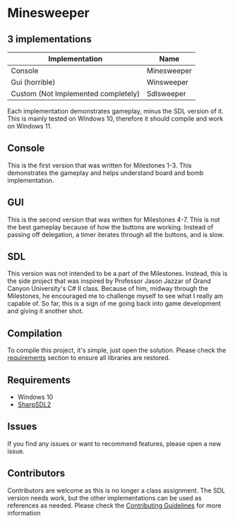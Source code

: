 # Minesweeper
## 3 implementations
|Implementation | Name |
| --- | --- |
| Console | Minesweeper |
| Gui (horrible) | Winsweeper |
| Custom (Not Implemented completely) | Sdlsweeper|

Each implementation demonstrates gameplay, minus the SDL version of it. This is mainly tested on Windows 10, therefore it should compile and work on Windows 11.

## Console
This is the first version that was written for Milestones 1-3. This demonstrates the gameplay and helps understand board and bomb implementation.

## GUI
This is the second version that was written for Milestones 4-7. This is not the best gameplay because of how the buttons are working. Instead of passing off delegation, a timer iterates through all the buttons, and is slow.

## SDL
This version was not intended to be a part of the Milestones. Instead, this is the side project that was inspired by Professor Jason Jazzar of Grand Canyon University's C# II class. Because of him, midway through the Milestones, he encouraged me to challenge myself to see what I really am capable of. So far, this is a sign of me going back into game development and giving it another shot.

## Compilation
To compile this project, it's simple, just open the solution. Please check the [requirements](#requirements) section to ensure all libraries are restored.

## Requirements
* Windows 10
* [SharpSDL2](https://github.com/GeorchW/SharpSDL2)

## Issues
If you find any issues or want to recommend features, please open a new issue.

## Contributors
Contributors are welcome as this is no longer a class assignment. The SDL version needs work, but the other implementations can be used as references as needed.
Please check the [Contributing Guidelines](/CONTRIBUTING.md) for more information

